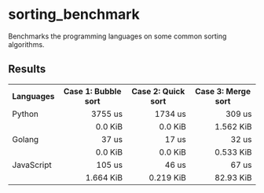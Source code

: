 # sorting_benchmark

Benchmarks the programming languages on some common sorting algorithms.

## Results

<table>
    <tr>
        <th>Languages</th>
        <th>Case 1: Bubble sort</th>
        <th>Case 2: Quick sort</th>
        <th>Case 3: Merge sort</th>
    </tr>
    <tr>
        <td>Python</td>
        <td style="text-align: right;">3755 us</td>
        <td style="text-align: right;">1734 us</td>
        <td style="text-align: right;">309 us</td>
    </tr>
    <tr>
        <td></td>
        <td style="text-align: right;">0.0 KiB</td>
        <td style="text-align: right;">0.0 KiB</td>
        <td style="text-align: right;">1.562 KiB</td>
    </tr>
    <tr>
        <td>Golang</td>
        <td style="text-align: right;">37 us</td>
        <td style="text-align: right;">17 us</td>
        <td style="text-align: right;">32 us</td>
    </tr>
    <tr>
        <td></td>
        <td style="text-align: right;">0.0 KiB</td>
        <td style="text-align: right;">0.0 KiB</td>
        <td style="text-align: right;">0.533 KiB</td>
    </tr>
    <tr>
        <td>JavaScript</td>
        <td style="text-align: right;">105 us</td>
        <td style="text-align: right;">46 us</td>
        <td style="text-align: right;">67 us</td>
    </tr>
    <tr>
        <td></td>
        <td style="text-align: right;">1.664 KiB</td>
        <td style="text-align: right;">0.219 KiB</td>
        <td style="text-align: right;">82.93 KiB</td>
    </tr>
</table>

